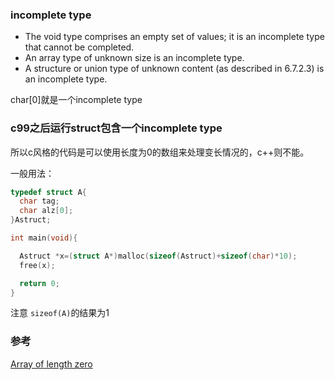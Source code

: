 ### incomplete type

- The void type comprises an empty set of values; it is an incomplete type that cannot be completed.
- An array type of unknown size is an incomplete type.
- A structure or union type of unknown content (as described in 6.7.2.3) is an incomplete type.

char[0]就是一个incomplete type

### c99之后运行struct包含一个incomplete type

所以c风格的代码是可以使用长度为0的数组来处理变长情况的，c++则不能。

一般用法：

```c
typedef struct A{
  char tag;
  char alz[0];
}Astruct;

int main(void){

  Astruct *x=(struct A*)malloc(sizeof(Astruct)+sizeof(char)*10);
  free(x);

  return 0;
}
```

注意 ```sizeof(A)```的结果为1

### 参考

[Array of length zero](https://imzlp.com/posts/21095/)